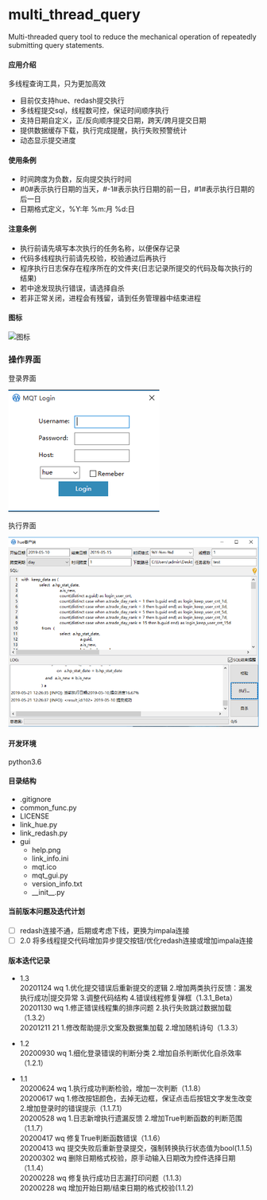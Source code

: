 # multi_thread_query
Multi-threaded query tool to reduce the mechanical operation of repeatedly submitting query statements.

#### 应用介绍
多线程查询工具，只为更加高效
- 目前仅支持hue、redash提交执行
- 多线程提交sql，线程数可控，保证时间顺序执行
- 支持日期自定义，正/反向顺序提交日期，跨天/跨月提交日期
- 提供数据缓存下载，执行完成提醒，执行失败预警统计
- 动态显示提交进度

#### 使用条例
- 时间跨度为负数，反向提交执行时间
- \#0#表示执行日期的当天，\#-1#表示执行日期的前一日，\#1#表示执行日期的后一日
- 日期格式定义，%Y:年 %m:月 %d:日

#### 注意条例
- 执行前请先填写本次执行的任务名称，以便保存记录
- 代码多线程执行前请先校验，校验通过后再执行
- 程序执行日志保存在程序所在的文件夹(日志记录所提交的代码及每次执行的结果)
- 若中途发现执行错误，请选择自杀
- 若非正常关闭，进程会有残留，请到任务管理器中结束进程

#### 图标
![图标](https://github.com/WAYDN/multi_thread_query/blob/master/gui/image/mqt.ico)

### 操作界面
登录界面

![登录界面](https://github.com/WAYDN/multi_thread_query/blob/master/gui/image/login.png)

执行界面

![执行界面](https://github.com/WAYDN/multi_thread_query/blob/master/gui/image/execution.png)

#### 开发环境
python3.6

#### 目录结构
- .gitignore
- common_func.py
- LICENSE         
- link_hue.py
- link_redash.py
- gui 
    - help.png
    - link_info.ini
    - mqt.ico
    - mqt_gui.py
    - version_info.txt
    - \_\_init\_\_.py


#### 当前版本问题及迭代计划
- [ ] redash连接不通，后期或考虑下线，更换为impala连接
- [ ] 2.0 将多线程提交代码增加异步提交按钮/优化redash连接或增加impala连接

#### 版本迭代记录
- 1.3
<br> 20201124 wq 1.优化提交错误后重新提交的逻辑 2.增加两类执行反馈：漏发执行成功|提交异常 3.调整代码结构 4.错误线程修复弹框（1.3.1_Beta）
<br> 20201130 wq 1.修正错误线程集的排序问题 2.执行失败跳过数据加载（1.3.2）
<br> 20201211 21 1.修改帮助提示文案及数据集加载 2.增加随机诗句（1.3.3）

- 1.2 
<br> 20200930 wq 1.细化登录错误的判断分类 2.增加自杀判断优化自杀效率（1.2.1）

- 1.1
<br> 20200624 wq 1.执行成功判断检验，增加一次判断（1.1.8）
<br> 20200617 wq 1.修改按钮颜色，去掉无边框，保证点击后按钮文字发生改变 2.增加登录时的错误提示（1.1.7.1）
<br> 20200528 wq 1.日志新增执行遗漏反馈 2.增加True判断函数的判断范围（1.1.7）
<br> 20200417 wq 修复True判断函数错误（1.1.6）
<br> 20200413 wq 提交失败后重新登录提交，强制转换执行状态值为bool(1.1.5)
<br> 20200302 wq 删除日期格式校验，原手动输入日期改为控件选择日期（1.1.4）
<br> 20200228 wq 修复执行成功日志漏打印问题（1.1.3）
<br> 20200228 wq 增加开始日期/结束日期的格式校验(1.1.2)
